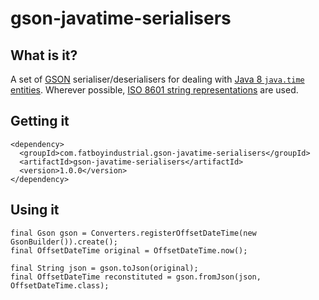 # gson-javatime-serialisers

## What is it?

A set of [GSON][1] serialiser/deserialisers for dealing with [Java 8 `java.time` entities][1].  Wherever possible, [ISO 8601 string representations](http://en.wikipedia.org/wiki/ISO_8601) are used.

## Getting it

````
<dependency>
  <groupId>com.fatboyindustrial.gson-javatime-serialisers</groupId>
  <artifactId>gson-javatime-serialisers</artifactId>
  <version>1.0.0</version>
</dependency>
````

## Using it

````
final Gson gson = Converters.registerOffsetDateTime(new GsonBuilder()).create();
final OffsetDateTime original = OffsetDateTime.now();

final String json = gson.toJson(original);
final OffsetDateTime reconstituted = gson.fromJson(json, OffsetDateTime.class);
````





[1]: https://code.google.com/p/google-gson/
[2]: http://docs.oracle.com/javase/8/docs/api/java/time/package-summary.html
